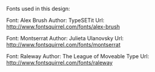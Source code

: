 Fonts used in this design:

Font: Alex Brush
Author: TypeSETit
Url: http://www.fontsquirrel.com/fonts/alex-brush

Font: Montserrat
Author: Julieta Ulanovsky
Url: http://www.fontsquirrel.com/fonts/montserrat

Font: Raleway
Author: The League of Moveable Type
Url: http://www.fontsquirrel.com/fonts/raleway